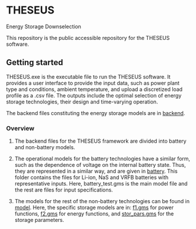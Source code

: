# THESEUS
Energy Storage Downselection

This repository is the public accessible repository for the THESEUS software.

## Getting started

THESEUS.exe is the executable file to run the THESEUS software. It provides a user interface to provide the input data, such as power plant type and conditions, ambient temperature, and upload a discretized load profile as a .csv file. The outputs include the optimal selection of energy storage technologies, their design and time-varying operation. 

The backend files constituting the energy storage models are in [backend](backend).

### Overview

1. The backend files for the THESEUS framework are divided into battery and non-battery models. 

2. The operational models for the battery technologies have a similar form, such as the dependence of voltage on the internal battery state. Thus, they are represented in a similar way, and are given in [battery](backend/battery). This folder contains the files for Li-ion, NaS and VRFB batteries with representative inputs. Here, battery_test.gms is the main model file and the rest are files for input specifications.

3. The models for the rest of the non-battery technologies can be found in [model](backend/model). Here, the specific storage models are in: [f1.gms](backend/model/pars/f1.gms) for power functions, [f2.gms](backend/model/pars/f2.gms) for energy functions, and [stor_pars.gms](backend/model/pars/stor_pars.gms) for the storage parameters.
